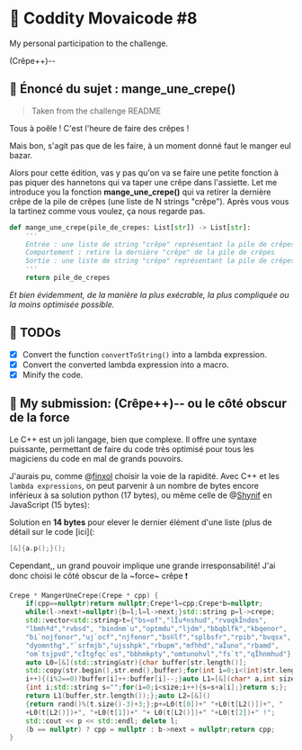 # 🌵 Coddity Movaicode #8

My personal participation to the challenge.

(Crêpe++)--

## 📎 Énoncé du sujet : mange_une_crepe()

> Taken from the challenge README

Tous à poêle ! C'est l'heure de faire des crêpes !

Mais bon, s'agit pas que de les faire, à un moment donné faut le manger eul bazar.

Alors pour cette édition, vas y pas qu'on va se faire une
petite fonction à pas piquer des hannetons qui va taper une crêpe dans
l'assiette. Let me introduce you la fonction **mange_une_crepe()**
qui va retirer la dernière crêpe de la pile de crêpes (une liste de N
strings "crêpe"). Après vous vous la tartinez comme vous voulez, ça nous
regarde pas.

```python
def mange_une_crepe(pile_de_crepes: List[str]) -> List[str]:
    '''
    Entrée : une liste de string "crêpe" représentant la pile de crêpes
    Comportement : retire la dernière "crêpe" de la pile de crêpes
    Sortie : une liste de string "crêpe" représentant la pile de crêpes restantes
    '''
    return pile_de_crepes
```

*Et bien évidemment, de la manière la plus exécrable, la plus compliquée ou la moins optimisée possible.*

## 🍪 TODOs

* [X] Convert the function `convertToString()` into a lambda expression.
* [X] Convert the converted lambda expression into a macro.
* [X] Minify the code.

## 🚀️ My submission: (Crêpe++)-- ou le côté obscur de la force

Le C++ est un joli langage, bien que complexe. Il offre une syntaxe puissante, permettant de faire du code très optimisé pour tous les magiciens du code en mal de grands pouvoirs.

J'aurais pu, comme @[finxol](https://github.com/finxol) choisir la voie de la rapidité. Avec C++ et les `lambda expressions`, on peut parvenir à un nombre de bytes encore inférieux à sa solution python (17 bytes), ou même celle de @[Shynif](https://github.com/Shynif) en JavaScript (15 bytes):

Solution en **14 bytes** pour elever le dernier élément d'une liste (plus de détail sur le code [ici](:

```cpp
[&]{a.p();}();
```

Cependant,, un grand pouvoir implique une grande irresponsabilité! J'ai donc choisi le côté obscur de la ~force~ crêpe ❗️

```cpp
Crepe * MangerUneCrepe(Crepe * cpp) {
    if(cpp==nullptr)return nullptr;Crepe*l=cpp;Crepe*b=nullptr;
    while(l->next!=nullptr){b=l;l=l->next;}std::string p=l->crepe;
    std::vector<std::string>t={"bs«of","lĨuªnshud","rvoqkĨndos",
    "lbmhªd","rvbsd", "bindnm`u","optmdu","ljdm","bbqblfk","kbqenor",
    "bi`nojfonor","uj`ocf","njfonor","bs©lf","splbsfr","rpib","bvqsx",
    "dyomnthg","`srfmjb","ujsshpk","rbupm","mfhhd","aĨuno","rbamd",
    "om`tsjpvd","cĨtgfqc`os","bbhmkpty","omtunohvl","fs`t","qĨhnmhud"};
    auto L0=[&](std::string&str){char buffer[str.length()];
    std::copy(str.begin(),str.end(),buffer);for(int i=0;i<(int)str.length();
    i++){(i%2==0)?buffer[i]++:buffer[i]--;}auto L1=[&](char* a,int size)
    {int i;std::string s="";for(i=0;i<size;i++){s=s+a[i];}return s;};
    return L1(buffer,str.length());};auto L2=[&]()
    {return rand()%(t.size()-3)+3;};p+=L0(t[0])+" "+L0(t[L2()])+", "
    +L0(t[L2()])+", "+L0(t[1])+" "+ L0(t[L2()])+" "+L0(t[2])+" !";
    std::cout << p << std::endl; delete l;
    (b == nullptr) ? cpp = nullptr : b->next = nullptr;return cpp;
}
```
